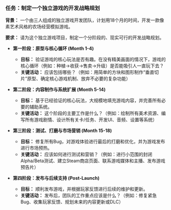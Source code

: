 ### 任务：制定一个独立游戏的开发战略规划

**背景：**
一个由三人组成的独立游戏开发团队，计划用18个月的时间，开发一款像素艺术风格的农场经营模拟游戏。

**要求：**
请为这个独立游戏项目，制定一个分阶段的、现实可行的开发战略规划。

*   **第一阶段：原型与核心循环 (Month 1-4)**
    *   **目标：** 验证游戏的核心玩法是否有趣。在没有精美画面的情况下，游戏的核心循环（例如：种植->收获->售卖->升级）是否能吸引人一直玩下去？
    *   **关键活动：** 应该包括哪些？（例如：用简单的方块和图形制作“垂直切片”原型、确定核心游戏机制、放弃不必要的复杂功能）

*   **第二阶段：内容制作与系统扩展 (Month 5-14)**
    *   **目标：** 基于已经验证的核心玩法，大规模地填充游戏内容，并完善所有必要的辅助系统。
    *   **关键活动：** 这个阶段的主要工作是什么？（例如：绘制所有美术资源、编写所有游戏剧情、设计所有关卡/任务、开发UI、音频、设置等系统）

*   **第三阶段：测试、打磨与市场营销 (Month 15-18)**
    *   **目标：** 修复所有Bug，对游戏体验进行最后的打磨和优化，并为游戏发布进行市场预热。
    *   **关键活动：** 应该如何进行测试和营销？（例如：进行小范围的封闭Alpha/Beta测试、建立Steam商店页面、联系游戏媒体和主播、发布游戏预告片）

*   **第四阶段：发布与后续支持 (Post-Launch)**
    *   **目标：** 顺利发布游戏，并根据玩家反馈进行后续的维护和更新。
    *   **关键活动：** 发布后，团队的工作重点应该是什么？（例如：修复紧急Bug、收集玩家反馈、规划未来的内容更新或DLC）